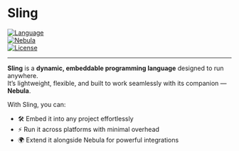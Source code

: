 # Sling  

[![Language](https://img.shields.io/badge/language-C-orange?style=for-the-badge)](https://github.com/Open-Sling/Sling)  
[![Nebula](https://img.shields.io/badge/works%20with-Nebula-purple?style=for-the-badge)](#)  
[![License](https://img.shields.io/badge/license-OSPL-orange?style=for-the-badge)](LICENSE)  

---

**Sling** is a **dynamic, embeddable programming language** designed to run anywhere.  
It’s lightweight, flexible, and built to work seamlessly with its companion — **Nebula**.  

With Sling, you can:  
- 🛠️ Embed it into any project effortlessly  
- ⚡ Run it across platforms with minimal overhead  
- 🌍 Extend it alongside Nebula for powerful integrations  
